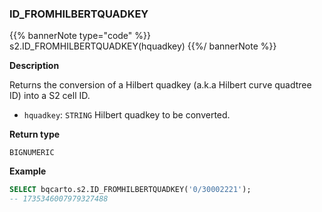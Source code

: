 ### ID_FROMHILBERTQUADKEY

{{% bannerNote type="code" %}}
s2.ID_FROMHILBERTQUADKEY(hquadkey)
{{%/ bannerNote %}}

**Description**

Returns the conversion of a Hilbert quadkey (a.k.a Hilbert curve quadtree ID) into a S2 cell ID.

* `hquadkey`: `STRING` Hilbert quadkey to be converted.

**Return type**

`BIGNUMERIC`

**Example**

```sql
SELECT bqcarto.s2.ID_FROMHILBERTQUADKEY('0/30002221');
-- 1735346007979327488
```